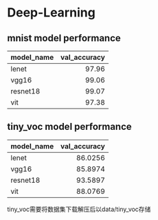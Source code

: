 # Deep-Learning

## mnist model performance

| model_name   |   val_accuracy |
|:-------------|---------------:|
| lenet        |          97.96 |
| vgg16        |          99.06 |
| resnet18     |          99.07 |
| vit          |          97.38 |

## tiny_voc model performance

| model_name   |   val_accuracy |
|:-------------|---------------:|
| lenet        |        86.0256 |
| vgg16        |        85.8974 |
| resnet18     |        93.5897 |
| vit          |        88.0769 |

tiny_voc需要将数据集下载解压后以data/tiny_voc存储
